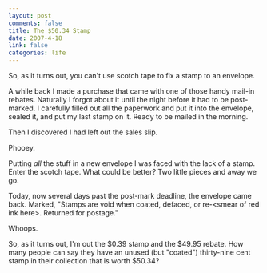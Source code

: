 ```yaml
--- 
layout: post
comments: false
title: The $50.34 Stamp
date: 2007-4-18
link: false
categories: life
---
```

So, as it turns out, you can't use scotch tape to fix a stamp to an envelope.

A while back I made a purchase that came with one of those handy mail-in rebates.  Naturally I forgot about it until the night before it had to be post-marked.   I carefully filled out all the paperwork and put it into the envelope, sealed it, and put my last stamp on it.  Ready to be mailed in the morning.

Then I discovered I had left out the sales slip.

Phooey.

Putting <i>all</i> the stuff in a new envelope I was faced with the lack of a stamp.  Enter the scotch tape.  What could be better?  Two little pieces and away we go.

Today, now several days past the post-mark deadline, the envelope came back. Marked, "Stamps are void when coated, defaced, or re-&lt;smear of red ink here&gt;. Returned for postage."

Whoops.

So, as it turns out, I'm out the $0.39 stamp and the $49.95 rebate.  How many people can say they have an unused (but "coated") thirty-nine cent stamp in their collection that is worth $50.34?

